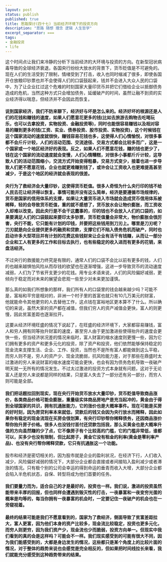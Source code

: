 ```yaml
---
layout: post
status: publish
published: true
title: 思路探讨(四十七) 当前经济环境下的投资方向
description: "思路 随想 理念 逻辑 人生哲学"
excerpt_separator: ===
tags:
- 金融投资
- life
---
```


这个时间点让我们来冷静的分析下当前经济的大环境与投资的方向。在新型冠状病毒导致的全球经济衰退，各国央行纷纷大放水的背景下，货币贬值是不可避免的。现在人们的生活受到了限制，情绪受到了打击，收入也同时缩减了很多，即使各国开仓放粮印钞票也并不会使得人们的口袋鼓起来，钱并不会进入大众人民的口袋中，为了让企业扛过这个危难的时刻国家大量印货币并把它们借给企业以抵御债务造成的危机，当然这种方式只会增加债务，延缓破产的时间，虽然让融不到资的实业经济得以喘息，但经济并不会因此而恢复。

#### 说到国家经济，我们不防来聊下，经济好与坏是怎么来的。经济好坏的根源还是人们的花钱和赚钱的速度，如果人们愿意花更多的钱(比如去旅游去购物去吃喝玩乐，也可以去拿投资，实物投资、金融投资等)，同时也能很容易赚钱以及相对容易的赚到更多的钱(工资、实业、债券投资、股市投资、实物投资)，这个时候钱在这个国家流动的速度就很快，赚钱容易花钱也多，这使得人们心情愉悦，对很多事都不会斤斤计较，人们的活动范围、交流途径、交易方式都会比较多而广，这是一个国家或一个地区经济好的表现。反之，如果人们不愿意花钱，赚的钱也更少了，钱在这个国家的流动速度就会变慢，人们心情糟糕，对很多小事都斤斤计较，这导致人们的活动范围缩小，交流方式开始变得粗暴，交易方式变少，接着也进一步导致人们更不愿意花钱，企业也就更难赚到钱了，或许会让工资收入也更难提高甚至减少，于是这个地区的经济就会表现的很差。

#### 央行为了救经济会大量印钞，这使得货币贬值。很多人奇怪为什么央行印的钱不给人民去花让经济得以恢复。事情可能并没有这么简单，经济是要遵循市场规律的，货币是国家的信用体系的支撑，如果让大量货币进入市场就会造成货币信用体系被稀释，轻的会导致货币贬值，重的就不感想了，货币放水会让物价膨胀，而工资收入却难以改变。因此央行是不会干这蠢事的，印的钱也不会放入人们的口袋的，如果要满足人们的口袋鼓起来要印太多钞票，货币贬值量会非常大，物价膨胀会很厉害，央行不能，它只能有计划的印钱，并要把这些钱用到刀刃上。哪里是刀刃呢？刀刃就是向企业提供更多的融资和贷款，支撑它们不陷入债务危机而破产，同时也启动许多大型项目并有计划的花费这些钱财来让企业有活干有钱赚，从而让一部分企业和工人有更多的工作和目标去执行，也有些稳定的收入进而有更多的花销，来盘活经济。

不过央行的救援能力终究是有限的，通常人们的口袋不会比以前有更多的钱，人们的也越来越惧怕风险从而存钱的欲望也在逐渐增强，这进一步导致货币的流动速度减弱，人们为了节省开支更少的花钱。用专业术语来说，人们的风险偏好减弱，更倾向于稳定而对未来的展望会悲观一些至少对未来更加谨慎。

那么真的如我们所想象的那样，我们所有人的口袋里的钱会越来越少吗？可能不是，富裕和平穷是相对的，非洲一个村子里的首富也就只有10几万美元的财富，他就能命令其他更穷的人去替他工作，这点钱在富裕地区更本算不了什么。所以确切的来说，虽然大家的资产都在减值，但我们穷人的资产减值会更快，富人的则更慢，因此贫富差距也逐渐拉开。

这要从经济环境旺盛的情况下说起了，在旺盛的经济环境下，大家都容易赚钱，富人和穷人拥有同等抬升财富的速度，甚至穷人由于更加激进些使得抬升的速度会更快一些，但当经济状况差的情况来临时，富人财富的缩水速度则更慢一些，因为它们拥有更多的资产和更多元化的投资，除了资产和投资，他们依然能够保持稳定的现金流来支撑生活、企业、工作、投资，当然也不是所有富人都能做到这么平稳，而穷人则不是，穷人的资产少、现金流脆弱，抗风险能力差，对于那些在鼎盛时太过激进的穷人来说财富的缩水速度可能会更快，也会有因为债务危机导致一夜破产明天就一无所有的情况发生。不过太过激进的投资方式本身就有问题，这对于无论富人还是穷人来说都是同样的结果，只是富人失去了一部分还有另一部分，而穷人则可能是全部。

#### 我们把话题拉回到现实，现在央行开始货币放水大量印钞，货币贬值导致商品涨价，各类商品价格可能会膨胀，重量级实体商品房地产是充当起冲的，黄金由于得到全球国家的共识，拥有抗通胀能力，它的涨价也是大概率事件。现在可能是买房的好时刻，因为房贷利率本来就低，贷款后的钱又会因为央行放水而稀释，因此如果你有稳定的现金流现在买房会很划算，有央行印钞帮你稀释债务，还因商品涨价帮你抬升房子价格。很多人也没钱付首付还贷款包括我，那么买黄金也是大概率升值的方向虽然赚的少了点，它不像房子有个比较高的门槛，它的门槛非常低，谁都可以，买多少也没有限制，但比起房子，黄金它没有租金的利率(黄金是零利率产品)、也没有央行帮你稀释贷款，它只有抗通胀这一个功能。

股市和经济是密切相关的，因为股市就是企业的盈利状况，在经济下行，人们收入减少，风险偏好减弱的情况下，大部分企业都会直接或者间接陷入盈利减少或者滞涨的情况。只有极个别的公司会幸运的得到命运的垂青而收入大增，大部分企业都会陷入半危机状态，自保、转型将成为他们首要的任务。

#### 我们要量力而为，适合自己的才是最好的，投资也一样。我们说，激进的投资虽然能带来丰厚的回报，但也同样会遭遇到毁灭性的打击，一夜暴富和一夜变穷光蛋的概率是均等的，每当你拥有一夜暴富的机会时，一定要记住一夜破产的机会也在一旁窥视着。

#### 最终的结果可能是我们不愿意看到的，国家为了救经济，侧面导致了贫富差距拉大，富人更富，因为他们本身的资产比较多，现金流比较稳定，投资也更多元化，而穷人则更穷，因为我们资产少，现金流也少而脆弱，投资方向单一。但现实中我们看到的真的会是这样吗？可能会不一样。我们现实感受到的可能有很大不同，因为我们能感受到的，大都是身边发生的情况，这些都只是某个角度上的比较片面的情况，对于整体的趋势来说也会感觉是完全相反的，但如果把时间线拉长来看，我们就能充分感受到这种趋势带来的结果。



